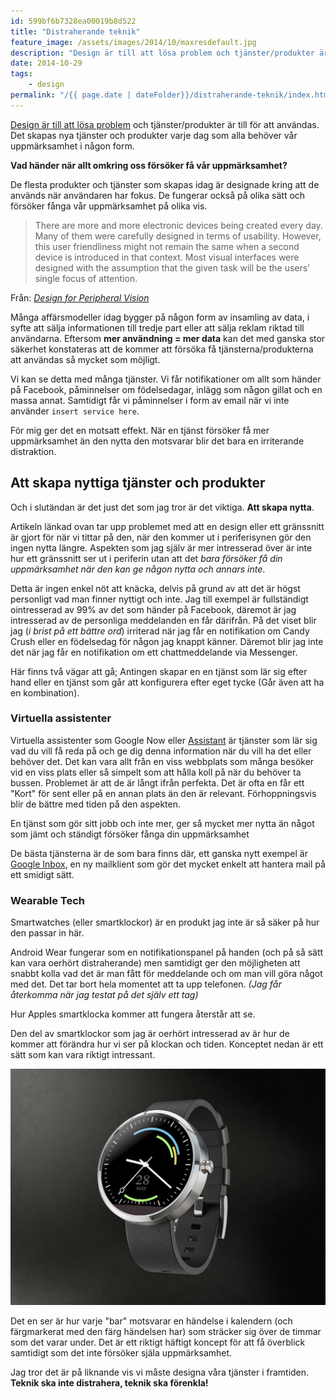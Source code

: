 ```yaml
---
id: 599bf6b7328ea00019b8d522
title: "Distraherande teknik"
feature_image: /assets/images/2014/10/maxresdefault.jpg
description: "Design är till att lösa problem och tjänster/produkter är till för att användas. Det skapas nya tjänster och produkter varje dag som alla…"
date: 2014-10-29
tags:
    - design
permalink: "/{{ page.date | dateFolder}}/distraherande-teknik/index.html"  
---
```


[Design är till att lösa problem](https://gustavlindqvist.se/2014/02/25/vad-ar-design/) och tjänster/produkter är till
för att användas. Det skapas nya tjänster och produkter varje dag som alla behöver vår uppmärksamhet i någon form.

**Vad händer när allt omkring oss försöker få vår uppmärksamhet?**

De flesta produkter och tjänster som skapas idag är designade kring att de används när användaren har fokus. De fungerar också på olika sätt och försöker fånga vår uppmärksamhet på olika vis.

> There are more and more electronic devices being created every day. Many of them were carefully designed in terms of usability. However, this user friendliness might not remain the same when a second device is introduced in that context. Most visual interfaces were designed with the assumption that the given task will be the users’ single focus of attention.

Från: [_Design for Peripheral Vision_](http://www.andrew.cmu.edu/user/monchu/Monchu_Proposal.pdf)

Många affärsmodeller idag bygger på någon form av insamling av data, i syfte att sälja informationen till tredje part eller att sälja reklam riktad till användarna. Eftersom **mer användning = mer data** kan det med ganska stor säkerhet konstateras att de kommer att försöka få tjänsterna/produkterna att användas så mycket som möjligt.

Vi kan se detta med många tjänster. Vi får notifikationer om allt som händer på Facebook, påminnelser om födelsedagar, inlägg som någon gillat och en massa annat. Samtidigt får vi påminnelser i form av email när vi inte använder `insert service here`.

För mig ger det en motsatt effekt. När en tjänst försöker få mer uppmärksamhet än den nytta den motsvarar blir det bara en irriterande distraktion.

## Att skapa nyttiga tjänster och produkter

Och i slutändan är det just det som jag tror är det viktiga. **Att skapa nytta**.

Artikeln länkad ovan tar upp problemet med att en design eller ett gränssnitt är gjort för när vi tittar på den, när den kommer ut i periferisynen gör den ingen nytta längre. Aspekten som jag själv är mer intresserad över är inte hur ett gränssnitt ser ut i periferin utan att det _bara försöker få din uppmärksamhet när den kan ge någon nytta och annars inte_.

Detta är ingen enkel nöt att knäcka, delvis på grund av att det är högst personligt vad man finner nyttigt och inte. Jag till exempel är fullständigt ointresserad av 99% av det som händer på Facebook, däremot är jag intresserad av de personliga meddelanden en får därifrån. På det viset blir jag (_i brist på ett bättre ord_) irriterad när jag får en notifikation om Candy Crush eller en födelsedag för någon jag knappt känner. Däremot blir jag inte det när jag får en notifikation om ett chattmeddelande via Messenger.

Här finns två vägar att gå; Antingen skapar en en tjänst som lär sig efter hand eller en tjänst som går att konfigurera efter eget tycke (Går även att ha en kombination).

### Virtuella assistenter

Virtuella assistenter som Google Now eller [Assistant](https://play.google.com/store/apps/details?id=com.speaktoit.assistant) är tjänster som lär sig vad du vill få reda på och ge dig denna information när du vill ha det eller behöver det. Det kan vara allt från en viss webbplats som många besöker vid en viss plats eller så simpelt som att hålla koll på när du behöver ta bussen. Problemet är att de är långt ifrån perfekta. Det är ofta en får ett "Kort" för sent eller på en annan plats än den är relevant. Förhoppningsvis blir de bättre med tiden på den aspekten.

En tjänst som gör sitt jobb och inte mer, ger så mycket mer nytta än något som jämt och ständigt försöker fånga din uppmärksamhet

De bästa tjänsterna är de som bara finns där, ett ganska nytt exempel är [Google Inbox](https://inbox.google.com/), en ny mailklient som gör det mycket enkelt att hantera mail på ett smidigt sätt.

### Wearable Tech

Smartwatches (eller smartklockor) är en produkt jag inte är så säker på hur den passar in här.

Android Wear fungerar som en notifikationspanel på handen (och på så sätt kan vara oerhört distraherande) men samtidigt ger den möjligheten att snabbt kolla vad det är man fått för meddelande och om man vill göra något med det. Det tar bort hela momentet att ta upp telefonen. _(Jag får återkomma när jag testat på det själv ett tag)_

Hur Apples smartklocka kommer att fungera återstår att se.

Den del av smartklockor som jag är oerhört intresserad av är hur de kommer att förändra hur vi ser på klockan och tiden. Konceptet nedan är ett sätt som kan vara riktigt intressant.

[![Android Wear koncept för events](/assets/images/2014/10/5.jpg)](https://plus.google.com/114982113738087001380/posts/GFG8T9ExzZU)

Det en ser är hur varje "bar" motsvarar en händelse i kalendern (och färgmarkerat med den färg händelsen har) som sträcker sig över de timmar som det varar under. Det är ett riktigt häftigt koncept för att få överblick samtidigt som det inte försöker själa uppmärksamhet.

Jag tror det är på liknande vis vi måste designa våra tjänster i framtiden. **Teknik ska inte distrahera, teknik ska förenkla!**
